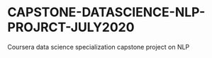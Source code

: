 # CAPSTONE-DATASCIENCE-NLP-PROJRCT-JULY2020
Coursera data science specialization capstone project on NLP
